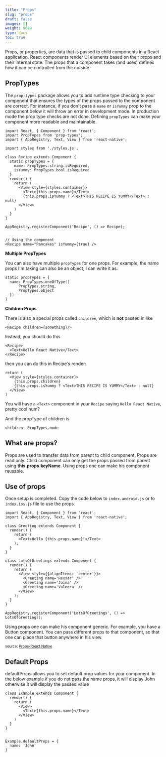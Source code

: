```yaml
---
title: "Props"
slug: "props"
draft: false
images: []
weight: 9689
type: docs
toc: true
---
```


Props, or properties, are data that is passed to child components in a React application. React components render UI elements based on their props and their internal state. The props that a component takes (and uses) defines how it can be controlled from the outside.

## PropTypes
The `prop-types` package allows you to add runtime type checking to your component that ensures the types of the props passed to the component are correct. For instance, if you don't pass a `name` or `isYummy` prop to the component below it will throw an error in development mode. In production mode the prop type checks are not done. Defining `propTypes` can make your component more readable and maintainable.

    import React, { Component } from 'react';
    import PropTypes from 'prop-types';
    import { AppRegistry, Text, View } from 'react-native';
    
    import styles from './styles.js';
    
    class Recipe extends Component {
      static propTypes = {
        name: PropTypes.string.isRequired,
        isYummy: PropTypes.bool.isRequired
      }
      render() {
        return (
          <View style={styles.container}>
            <Text>{this.props.name}</Text>
            {this.props.isYummy ? <Text>THIS RECIPE IS YUMMY</Text> : null}
          </View>
        )
      }
    }
    
    AppRegistry.registerComponent('Recipe', () => Recipe);

    
    // Using the component
    <Recipe name="Pancakes" isYummy={true} />

**Multiple PropTypes**

You can also have multiple `propTypes` for one props. For example, the name props I'm taking can also be an object, I can write it as.

    static propTypes = {
      name: PropTypes.oneOfType([
          PropTypes.string,
          PropTypes.object
      ])
    }
**Children Props**

There is also a special props called `children`, which is **not** passed in like

    <Recipe children={something}/>

Instead, you should do this
    
    <Recipe>
      <Text>Hello React Native</Text>
    </Recipe>

then you can do this in Recipe's render:

    return (
      <View style={styles.container}>
        {this.props.children}
        {this.props.isYummy ? <Text>THIS RECIPE IS YUMMY</Text> : null}
      </View>
    )

You will have a `<Text>` component in your `Recipe` saying `Hello React Native`, pretty cool hum?

And the propType of children is

    children: PropTypes.node

## What are props?
Props are used to transfer data from parent to child component. Props are read only. Child component can only get the props passed from parent using **this.props.keyName**. Using props one can make his component reusable. 

## Use of props
Once setup is completed. Copy the code below to `index.android.js` or to `index.ios.js` file to use the props. 

    import React, { Component } from 'react';
    import { AppRegistry, Text, View } from 'react-native';
    
    class Greeting extends Component {
      render() {
        return (
          <Text>Hello {this.props.name}!</Text>
        );
      }
    }
    
    class LotsOfGreetings extends Component {
      render() {
        return (
          <View style={{alignItems: 'center'}}>
            <Greeting name='Rexxar' />
            <Greeting name='Jaina' />
            <Greeting name='Valeera' />
          </View>
        );
      }
    }
    
    AppRegistry.registerComponent('LotsOfGreetings', () => LotsOfGreetings);

Using props one can make his component generic. For example, you have a Button component. You can pass different props to that component, so that one can place that button anywhere in his view.

<sub>source: [Props-React Native][1]</sub>


  [1]: http://facebook.github.io/react-native/docs/props.html

## Default Props
defaultProps allows you to set default prop values for your component. In the below example if you do not pass the name props, it will display John otherwise it will display the passed value 

    class Example extends Component {
      render() {
        return (
          <View>
            <Text>{this.props.name}</Text>
          </View>
        )
      }
    }


    Example.defaultProps = {
      name: 'John'
    }

